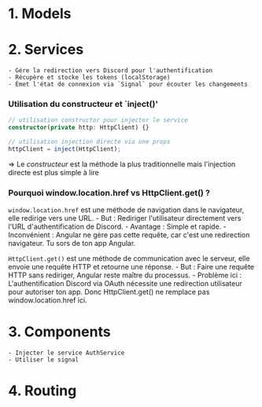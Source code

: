 # 1. Models
# 2. Services
    - Gére la redirection vers Discord pour l'authentification
    - Récupère et stocke les tokens (localStorage)
    - Émet l'état de connexion via `Signal` pour écouter les changements


### Utilisation du constructeur et `inject()'


```ts
// utilisation constructor pour injecter le service
constructor(private http: HttpClient) {}
```

```ts
// utilisation injection directe via une props
httpClient = inject(HttpClient);
```

=> Le *constructeur* est la méthode la plus traditionnelle mais l'injection directe est plus simple à lire



### Pourquoi window.location.href vs HttpClient.get() ?

`window.location.href` est une méthode de navigation dans le navigateur, elle redirige vers une URL.
    - But : Rediriger l'utilisateur directement vers l'URL d'authentification de Discord.
    - Avantage : Simple et rapide.
    - Inconvénient : Angular ne gère pas cette requête, car c'est une redirection navigateur. Tu sors de ton app Angular.

`HttpClient.get()` est une méthode de communication avec le serveur, elle envoie une requête HTTP et retourne une réponse.
    - But : Faire une requête HTTP sans rediriger, Angular reste maître du processus.
    - Problème ici : L'authentification Discord via OAuth nécessite une redirection utilisateur pour autoriser ton app. Donc HttpClient.get() ne remplace pas window.location.href ici.

    
# 3. Components
    - Injecter le service AuthService
    - Utiliser le signal 
# 4. Routing


